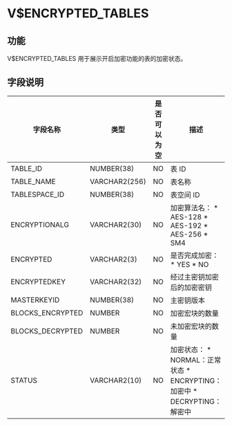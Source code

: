 V$ENCRYPTED_TABLES 
=======================================



功能 
-----------------------

V$ENCRYPTED_TABLES 用于展示开启加密功能的表的加密状态。

字段说明 
-------------------------



|     **字段名称**     |    **类型**     | **是否可以为空** |                                                                                                          **描述**                                                                                                          |
|------------------|---------------|------------|--------------------------------------------------------------------------------------------------------------------------------------------------------------------------------------------------------------------------|
| TABLE_ID         | NUMBER(38)    | NO         | 表 ID                                                                                                                                                                                                                     |
| TABLE_NAME       | VARCHAR2(256) | NO         | 表名称                                                                                                                                                                                                                      |
| TABLESPACE_ID    | NUMBER(38)    | NO         | 表空间 ID                                                                                                                                                                                                                   |
| ENCRYPTIONALG    | VARCHAR2(30)  | NO         | 加密算法名： * AES-128   * AES-192   * AES-256   * SM4    |
| ENCRYPTED        | VARCHAR2(3)   | NO         | 是否完成加密： * YES   * NO                                                                                                  |
| ENCRYPTEDKEY     | VARCHAR2(32)  | NO         | 经过主密钥加密后的加密密钥                                                                                                                                                                                                            |
| MASTERKEYID      | NUMBER(38)    | NO         | 主密钥版本                                                                                                                                                                                                                    |
| BLOCKS_ENCRYPTED | NUMBER        | NO         | 加密宏块的数量                                                                                                                                                                                                                  |
| BLOCKS_DECRYPTED | NUMBER        | NO         | 未加密宏块的数量                                                                                                                                                                                                                 |
| STATUS           | VARCHAR2(10)  | NO         | 加密状态： * NORMAL：正常状态   * ENCRYPTING：加密中   * DECRYPTING：解密中                            |


